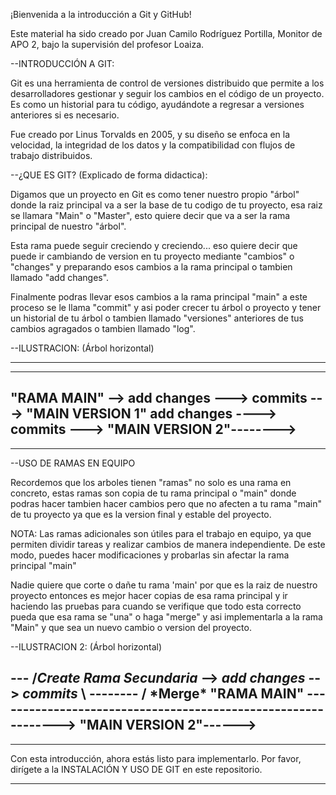 ¡Bienvenida a la introducción a Git y GitHub!

Este material ha sido creado por Juan Camilo Rodríguez Portilla, Monitor de APO 2, bajo la supervisión del profesor Loaiza.



--INTRODUCCIÓN A GIT:

Git es una herramienta de control de versiones distribuido que permite a los desarrolladores gestionar y seguir los cambios en el código de un
proyecto. Es como un historial para tu código, ayudándote a regresar a versiones anteriores si es necesario.

Fue creado por Linus Torvalds en 2005, y su diseño se enfoca en la velocidad, la integridad de los datos y la compatibilidad con flujos de trabajo 
distribuidos.

--¿QUE ES GIT? (Explicado de forma didactica):


Digamos que un proyecto en Git es como tener nuestro propio "árbol" donde la raiz principal va a ser la base de tu codigo de tu proyecto, esa raiz 
se llamara "Main" o "Master", esto quiere decir que va a ser la rama principal de nuestro "árbol". 

Esta rama puede seguir creciendo y creciendo... eso quiere decir que puede ir cambiando de version en tu proyecto mediante "cambios" o "changes" 
y preparando esos cambios a la rama principal o tambien llamado "add changes". 

Finalmente podras llevar esos cambios a la rama principal "main" a este proceso se le llama "commit" y asi poder crecer tu árbol o proyecto y tener
un historial de tu árbol o tambien llamado "versiones" anteriores de tus cambios agragados o tambien llamado "log".


--ILUSTRACION:
(Árbol horizontal)

---
--------
"RAMA MAIN" --> add changes ---> commits ---> "MAIN VERSION 1" add changes  ----> commits ---> "MAIN VERSION 2"-------->
--------
---


--USO DE RAMAS EN EQUIPO

Recordemos que los arboles tienen "ramas" no solo es una rama en concreto, estas ramas son copia de tu rama principal o "main" donde podras hacer 
tambien hacer cambios pero que no afecten a tu rama "main" de tu proyecto ya que es la version final y estable del proyecto.

NOTA: Las ramas adicionales son útiles para el trabajo en equipo, ya que permiten dividir tareas y realizar cambios de manera independiente. De
este modo, puedes hacer modificaciones y probarlas sin afectar la rama principal "main"

Nadie quiere que corte o dañe tu rama 'main' por que es la raiz de nuestro proyecto entonces es mejor hacer copias de esa rama principal y ir 
haciendo las pruebas para cuando se verifique que todo esta correcto pueda que esa rama se "una" o haga "merge" y asi implementarla a
la rama "Main" y que sea un nuevo cambio o version del proyecto.


--ILUSTRACION 2:
(Árbol horizontal)

---             /*Create Rama Secundaria* --> *add changes* --> *commits* \ 
--------       /                                                           \*Merge*
"RAMA MAIN" --------------------------------------------------------------> "MAIN VERSION 2"------>
--------
---


Con esta introducción, ahora estás listo para implementarlo. Por favor, dirígete a la INSTALACIÓN Y USO DE GIT en este repositorio.
 
-------------------------------------------------------------------------------------------------------------------------------------------------------

